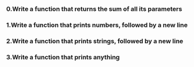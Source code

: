 ### 0.Write a function that returns the sum of all its parameters
### 1.Write a function that prints numbers, followed by a new line
### 2.Write a function that prints strings, followed by a new line
### 3.Write a function that prints anything
